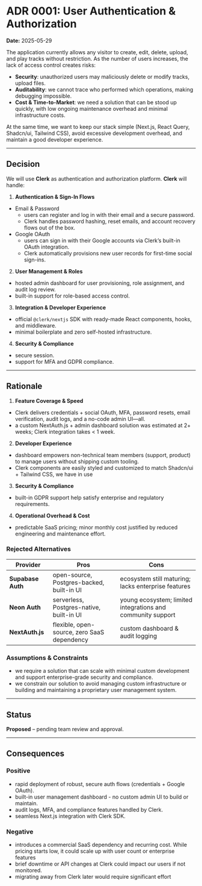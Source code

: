 # ADR 0001: User Authentication & Authorization
**Date:** 2025-05-29

The application currently allows any visitor to create, edit, delete, upload, and play tracks without restriction. As the number of users increases, the lack of access control creates risks:

- **Security**: unauthorized users may maliciously delete or modify tracks, upload files.
- **Auditability**: we cannot trace who performed which operations, making debugging impossible.  
- **Cost & Time-to-Market**: we need a solution that can be stood up quickly, with low ongoing maintenance overhead and minimal infrastructure costs.

At the same time, we want to keep our stack simple (Next.js, React Query, Shadcn/ui, Tailwind CSS), avoid excessive development overhead, and maintain a good developer experience.

---

## Decision
We will use **Clerk** as authentication and authorization platform. **Clerk** will handle:

1. **Authentication & Sign-In Flows**  
- Email & Password 
  - users can register and log in with their email and a secure password.  
  - Clerk handles password hashing, reset emails, and account recovery flows out of the box.  
- Google OAuth
  - users can sign in with their Google accounts via Clerk’s built-in OAuth integration.  
  - Clerk automatically provisions new user records for first-time social sign-ins.

2. **User Management & Roles**
- hosted admin dashboard for user provisioning, role assignment, and audit log review.
- built-in support for role-based access control.

3. **Integration & Developer Experience**
- official `@clerk/nextjs` SDK with ready-made React components, hooks, and middleware.
- minimal boilerplate and zero self-hosted infrastructure.

4. **Security & Compliance**
- secure session.
- support for MFA and GDPR compliance.

---

## Rationale

1. **Feature Coverage & Speed**  
- Clerk delivers credentials + social OAuth, MFA, password resets, email verification, audit logs, and a no-code admin UI—all.  
- a custom NextAuth.js + admin dashboard solution was estimated at 2+ weeks; Clerk integration takes < 1 week.

2. **Developer Experience**   
- dashboard empowers non-technical team members (support, product) to manage users without shipping custom tooling.
- Clerk components are easily styled and customized to match  Shadcn/ui + Tailwind CSS, we have in use

3. **Security & Compliance**  
- built-in GDPR support help satisfy enterprise and regulatory requirements.

4. **Operational Overhead & Cost**  
- predictable SaaS pricing; minor monthly cost justified by reduced engineering and maintenance effort.

### Rejected Alternatives 

| Provider           | Pros                                         | Cons                                                       |
|--------------------|----------------------------------------------|------------------------------------------------------------|
| **Supabase Auth**  | open-source, Postgres-backed, built-in UI    | ecosystem still maturing; lacks enterprise features        |
| **Neon Auth**      | serverless, Postgres-native, built-in UI      | young ecosystem; limited integrations and community support |
| **NextAuth.js**      | flexible, open-source, zero SaaS dependency      | custom dashboard & audit logging |

### Assumptions & Constraints
- we require a solution that can scale with minimal custom development and support enterprise-grade security and compliance.  
- we constrain our solution to avoid managing custom infrastructure or building and maintaining a proprietary user management system.

---

## Status
**Proposed** – pending team review and approval.

---

## Consequences

### Positive
- rapid deployment of robust, secure auth flows (credentials + Google OAuth).  
- built-in user management dashboard - no custom admin UI to build or maintain.  
- audit logs, MFA, and compliance features handled by Clerk.  
- seamless Next.js integration with Clerk SDK.  

### Negative
- introduces a commercial SaaS dependency and recurring cost. While pricing starts low, it could scale up with user count or enterprise features
- brief downtime or API changes at Clerk could impact our users if not monitored.
- migrating away from Clerk later would require significant effort
